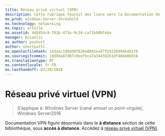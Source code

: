 ```yaml
---
title: Réseau privé virtuel (VPN)
description: Cette rubrique fournit des liens vers la documentation de VPN pour Windows Server 2016.
ms.prod: windows-server-threshold
ms.technology: networking
ms.topic: article
ms.assetid: 4d8454c9-701b-471e-9c34-caf1b90bfeba
manager: brianlic
ms.author: pashort
author: shortpatti
ms.openlocfilehash: 143aac198dd9f820a0801ea97fb9336994bd41f0
ms.sourcegitcommit: 19d9da87d87c9eefbca7a3443d2b1df486b0b010
ms.translationtype: MT
ms.contentlocale: fr-FR
ms.lasthandoff: 03/28/2018
---
```

# <a name="virtual-private-networking-vpn"></a>Réseau privé virtuel (VPN)

>S’applique à: Windows Server (canal annuel un point-virgule), Windows Server2016

Documentation VPN figure désormais dans le **à distance** section de cette bibliothèque, sous **accès à distance**. Accédez à [réseau privé virtuel (VPN)](https://docs.microsoft.com/windows-server/remote/remote-access/vpn/vpn-top).


